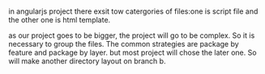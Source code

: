 # 
in angularjs project there exsit tow catergories of files:one is script file 
and the other one is html template.

as our project goes to be bigger,  the project will go to be complex. So it is 
necessary to group the files. The common strategies are package by feature and 
package by layer.
but most project will chose the later one. So will make another directory 
layout on branch b.
